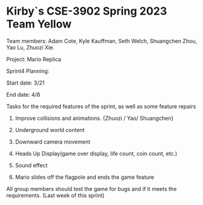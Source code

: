# Kirby`s CSE-3902 Spring 2023 Team Yellow

Team members: Adam Cote, Kyle Kauffman, Seth Welch, Shuangchen Zhou, Yao Lu, Zhuozi Xie.

Project: Mario Replica

Sprint4 Planning:

Start date: 3/21

End date: 4/8

Tasks for the required features of the sprint, as well as some feature repairs

1. Improve collisions and animations. {Zhuozi / Yao/ Shuangchen}

2. Underground world content

3. Downward camera movement

4. Heads Up Display(game over display, life count, coin count, etc.)

5. Sound effect

6. Mario slides off the flagpole and ends the game feature

All group members should test the game for bugs and if it meets the requirements. (Last week of this sprint)
